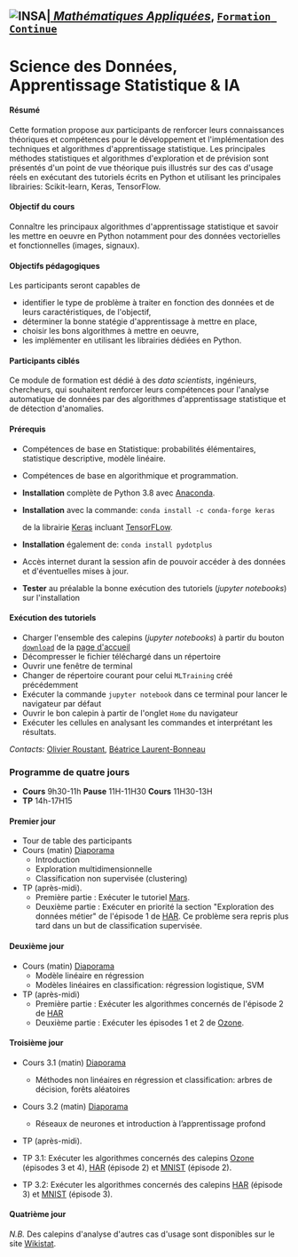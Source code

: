 
## <a href="http://www.insa-toulouse.fr/" ><img src="http://www.math.univ-toulouse.fr/~besse/Wikistat/Images/Logo_INSAvilletoulouse-RVB.png" style="float:left; max-width: 80px; display: inline" alt="INSA"/> |  [*Mathématiques Appliquées*](http://www.math.insa-toulouse.fr/fr/index.html), [`Formation Continue`](http://www.math.insa-toulouse.fr/fr/enseignement.html)

# Science des Données, Apprentissage Statistique & IA

#### Résumé
Cette formation propose aux participants de renforcer leurs connaissances théoriques et compétences pour le développement et l'implémentation des techniques et algorithmes d'apprentissage statistique. Les principales méthodes statistiques et algorithmes d'exploration et de prévision sont présentés d'un point de vue théorique puis illustrés sur des cas d'usage réels en exécutant des tutoriels écrits en Python et utilisant les principales librairies: Scikit-learn, Keras, TensorFlow.

#### Objectif du cours
Connaître les principaux algorithmes d'apprentissage statistique et savoir les mettre en oeuvre en Python notamment pour des données vectorielles et fonctionnelles (images, signaux).

#### Objectifs pédagogiques
Les participants seront capables de

- identifier le type de problème à traiter en fonction des données et de leurs caractéristiques, de l'objectif,
- déterminer la bonne statégie d'apprentissage  à mettre en place, 
- choisir les bons algorithmes à mettre en oeuvre,
- les implémenter en utilisant les librairies dédiées en Python.

#### Participants ciblés
Ce module de formation est dédié  à des *data scientists*, ingénieurs, chercheurs, qui souhaitent renforcer leurs compétences pour l'analyse automatique de données par des algorithmes d'apprentissage statistique et de détection d'anomalies.

#### Prérequis
- Compétences de base en Statistique: probabilités élémentaires, statistique descriptive, modèle linéaire.
- Compétences de base en algorithmique et programmation.
- **Installation** complète de Python 3.8 avec [Anaconda](https://conda.io/docs/user-guide/install/download.html). 
- **Installation** avec la commande:
 `conda install -c conda-forge keras ` 
   
    de la librairie [Keras](https://keras.io/) incluant [TensorFLow](https://www.tensorflow.org/).
- **Installation** également de: `conda install pydotplus`
- Accès internet durant la session afin de pouvoir accéder à des données et d'éventuelles mises à jour.
- **Tester** au préalable la bonne exécution des tutoriels (*jupyter notebooks*) sur l'installation


#### Exécution des tutoriels 

- Charger l'ensemble des calepins (*jupyter notebooks*) à partir du bouton [`download`](https://github.com/wikistat/MLTraining/archive/master.zip) de la [page d'accueil](https://github.com/wikistat/MLTraining) 
- Décompresser le fichier téléchargé dans un répertoire 
- Ouvrir une fenêtre de terminal
- Changer de répertoire courant pour celui `MLTraining` créé précédemment
- Exécuter la commande  `jupyter notebook` dans ce terminal pour lancer le navigateur par défaut
- Ouvrir le bon calepin à partir de l'onglet `Home` du navigateur 
- Exécuter les cellules en analysant les commandes et interprétant les résultats.

*Contacts:*  [Olivier Roustant](https://olivier-roustant.fr/),  [Béatrice Laurent-Bonneau](https://perso.math.univ-toulouse.fr/laurent/) 

### Programme de quatre jours 
- **Cours** 9h30-11h **Pause** 11H-11H30 **Cours** 11H30-13H
- **TP** 14h-17H15 

#### Premier jour
* Tour de table des participants
* Cours (matin) [Diaporama](https://github.com/wikistat/MLTraining/blob/master/Slides/COURS-J1-2024.pdf)
   - Introduction
   - Exploration multidimensionnelle
   - Classification non supervisée (clustering)
* TP (après-midi). 
   - Première partie : Exécuter le tutoriel [Mars](https://github.com/wikistat/MLTraining/blob/master/Notebooks/Mars/ML-Tutorial-Mars.ipynb). 
   - Deuxième partie : Exécuter en priorité la section "Exploration des données métier" de l'épisode 1 de [HAR](https://github.com/wikistat/MLTraining/blob/master/Notebooks/HAR/ML-4-IoT-Har.ipynb). Ce problème sera repris plus tard dans un but de classification supervisée. 

#### Deuxième jour
* Cours (matin) [Diaporama](https://github.com/wikistat/MLTraining/blob/master/Slides/COURS-J2-2024.pdf)
   - Modèle linéaire en régression 
   - Modèles linéaires en classification: régression logistique, SVM 
* TP (après-midi)
    - Première partie : Exécuter les algorithmes concernés de l'épisode 2 de [HAR](https://github.com/wikistat/MLTraining/blob/master/Notebooks/HAR/ML-4-IoT-Har.ipynb)   
    - Deuxième partie : Exécuter les épisodes 1 et 2 de [Ozone](https://github.com/wikistat/MLTraining/blob/master/Notebooks/Ozone/Apprent-Python-Ozone.ipynb). 

#### Troisième jour
* Cours 3.1 (matin) [Diaporama](https://github.com/wikistat/MLTraining/blob/master/Slides/COURS-J3.1-2024.pdf)
   - Méthodes non linéaires en régression et classification: arbres de décision, forêts aléatoires
 
* Cours 3.2 (matin) [Diaporama](https://github.com/wikistat/MLTraining/blob/master/Slides/COURS-J3.2-2024.pdf)
   -  Réseaux de neurones et introduction à l’apprentissage profond
 
* TP (après-midi).     
* TP 3.1: Exécuter les algorithmes concernés des calepins [Ozone](https://github.com/wikistat/MLTraining/blob/master/Notebooks/Ozone/Apprent-Python-Ozone.ipynb) (épisodes 3 et 4), [HAR](https://github.com/wikistat/MLTraining/blob/master/Notebooks/HAR/ML-4-IoT-Har.ipynb) (épisode 2) et  [MNIST](https://github.com/wikistat/MLTraining/blob/master/Notebooks/MNIST/ML-MNIST.ipynb) (épisode 2).

* TP 3.2: Exécuter les algorithmes concernés des calepins [HAR](https://github.com/wikistat/MLTraining/blob/master/Notebooks/HAR/ML-4-IoT-Har.ipynb) (épisode 3) et  [MNIST](https://github.com/wikistat/MLTraining/blob/master/Notebooks/MNIST/ML-MNIST.ipynb) (épisode 3).
 
 #### Quatrième jour 
 
*N.B.* Des calepins d'analyse d'autres cas d'usage sont disponibles sur le site  [Wikistat](https://github.com/wikistat/).

